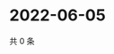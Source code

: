 # 2022-06-05

共 0 条

<!-- BEGIN WEIBO -->
<!-- 最后更新时间 Sun Jun 05 2022 03:09:44 GMT+0800 (China Standard Time) -->

<!-- END WEIBO -->
